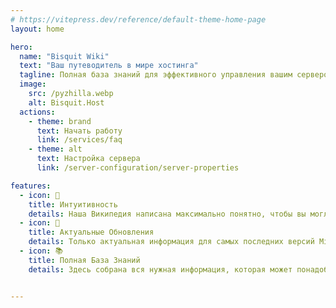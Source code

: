 ```yaml
---
# https://vitepress.dev/reference/default-theme-home-page
layout: home

hero:
  name: "Bisquit Wiki"
  text: "Ваш путеводитель в мире хостинга"
  tagline: Полная база знаний для эффективного управления вашим сервером на Bisquit.Host
  image:
    src: /pyzhilla.webp
    alt: Bisquit.Host
  actions:
    - theme: brand
      text: Начать работу
      link: /services/faq
    - theme: alt
      text: Настройка сервера
      link: /server-configuration/server-properties

features:
  - icon: 🧠
    title: Интуитивность
    details: Наша Википедия написана максимально понятно, чтобы вы могли тратить меньше времени на изучение материала и больше — на разработку сервера
  - icon: 🚀
    title: Актуальные Обновления
    details: Только актуальная информация для самых последних версий Minecraft с регулярными обновлениями контента
  - icon: 📚
    title: Полная База Знаний
    details: Здесь собрана вся нужная информация, которая может понадобиться при использовании нашего хостинга


---
```


